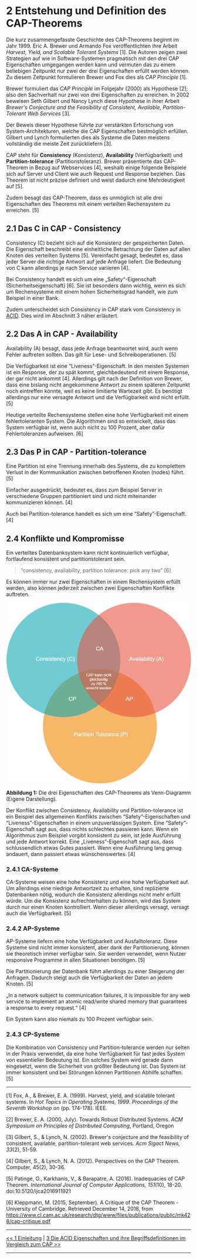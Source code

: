 
# 2 Entstehung und Definition des CAP-Theorems

Die kurz zusammengefasste Geschichte des CAP-Theorems beginnt im Jahr 1999. Eric A. Brewer und Armando Fox veröffentlichten ihre Arbeit
*Harvest, Yield, and Scalable Tolerant Systems* [1]. Die Autoren zeigen zwei Strategien auf wie in Software-Systemen pragmatisch mit den drei CAP Eigenschaften umgegangen werden kann und vermuten das zu einem beliebigen Zeitpunkt nur zwei der drei Eigenschaften erfüllt werden können. Zu diesem Zeitpunkt formulieren Brewer und Fox dies als *CAP Principle* [1].

Brewer formuliert das *CAP Principle* im Folgejahr (2000) als Hypothese [2]; also den Sachverhalt nur zwei von drei Eigenschaften zu erreichen. In 2002 beweisen Seth Gilbert und Nancy Lynch diese Hypothese in ihrer Arbeit *Brewer's Conjecture and the Feasibility of Consistent, Available, Partition-Tolerant Web Services* [3].

Der Beweis dieser Hypothese führte zur verstärkten Erforschung von System-Architekturen, welche die CAP Eigenschaften bestmöglich erfüllen. Gilbert und Lynch formulierten dies als Systeme die Daten meistens vollständig die meiste Zeit zurückliefern [3].

CAP steht für **Consistency** (Konsistenz), **Availability** (Verfügbarkeit) und **Partition-tolerance** (Partitionstoleranz). Brewer präsentierte das CAP-Theorem in Bezug auf Webservices [4], weshalb einige folgende Beispiele sich auf Server und Client wie auch Request und Response beziehen. Das Theorem ist nicht präzise definiert und weist dadurch eine Mehrdeutigkeit auf [5].

Zudem besagt das CAP-Theorem, dass es unmöglich ist alle drei Eigenschaften des Theorems mit einem verteilten Rechensystem zu erreichen. [5]

## 2.1 Das C in CAP - Consistency

Consistency \(C\) bezieht sich auf die Konsistenz der gespeicherten Daten. Die Eigenschaft beschreibt eine einheitliche Betrachtung der Daten auf allen Knoten des verteilten Systems [5]. Vereinfacht gesagt, bedeutet es, dass jeder Server die richtige Antwort auf jede Anfrage liefert. Die Bedeutung von C kann allerdings je nach Service variieren [4].

Bei Consistency handelt es sich um eine „Safety“-Eigenschaft
 (Sicherheitseigenschaft) [6]. Sie ist besonders dann wichtig, wenn es sich um Rechensysteme mit einem hohen Sicherheitsgrad handelt, wie zum Beispiel in einer Bank.

Zudem unterscheidet sich Consistency in CAP stark vom Consistency in [ACID](3_Unterschiede_zu_ACID.md). Dies wird im Abschnitt 3 näher erläutert.

## 2.2 Das A in CAP - Availability

Availability (A) besagt, dass jede Anfrage beantwortet wird, auch wenn Fehler auftreten sollten. Das gilt für Lese- und Schreiboperationen. [5]

Die Verfügbarkeit ist eine “Liveness”-Eigenschaft. In den meisten Systemen ist ein Response, der zu spät kommt, gleichbedeutend mit einem Response, der gar nicht ankommt [4]. Allerdings gilt nach der Definition von Brewer, dass eine bislang nicht angekommene Antwort zu einem späteren Zeitpunkt noch eintreffen könnte, weil es keine limitierte Wartezeit gibt. Es benötigt allerdings nur eine versagte Antwort und die Verfügbarkeit wird nicht erfüllt. [5]

Heutige verteilte Rechensysteme stellen eine hohe Verfügbarkeit mit einem fehlertoleranten System. Die Algorithmen sind so entwickelt, dass das System verfügbar ist, wenn auch nicht zu 100 Prozent, aber dafür Fehlertoleranzen aufweisen. [6]

## 2.3 Das P in CAP - Partition-tolerance

Eine Partition ist eine Trennung innerhalb des Systems, die zu komplettem Verlust in der Kommunikation zwischen betroffenen Knoten (nodes) führt. [5]

Einfacher ausgedrückt, bedeutet es, dass zum Beispiel Server in verschiedene Gruppen partitioniert sind und nicht miteinander kommunizieren können. [4]

Auch bei Partition-tolerance handelt es sich um eine “Safety”-Eigenschaft. [4]

## 2.4 Konflikte und Kompromisse

Ein verteiltes Datenbanksystem kann nicht kontinuierlich verfügbar, fortlaufend konsistent und partitionstolerant sein.

> “consistency, availability, partition tolerance: pick any two” [6]

Es können immer nur zwei Eigenschaften in einem Rechensystem erfüllt werden, also können jederzeit zwischen zwei Eigenschaften Konflikte auftreten.

![Das CAP-Theorem](media/cap-diagram.png)

**Abbildung 1:** Die drei Eigenschaften des CAP-Theorems als Venn-Diagramm (Eigene Darstellung).

Der Konflikt zwischen Consistency, Availability und Partition-tolerance ist ein Beispiel des allgemeinen Konflikts zwischen “Safety”-Eigenschaften und “Liveness”-Eigenschaften in einem unzuverlässigen System. Eine “Safety”-Eigenschaft sagt aus, dass nichts schlechtes passieren kann. Wenn ein Algorithmus zum Beispiel vorgibt konsistent zu sein, ist jede Ausführung und jede Antwort korrekt. Eine „Liveness“-Eigenschaft sagt aus, dass schlussendlich etwas Gutes passiert. Wenn eine Ausführung lang genug andauert, dann passiert etwas wünschenswertes. [4]

### 2.4.1 CA-Systeme
CA-Systeme weisen eine hohe Konsistenz und eine hohe Verfügbarkeit auf. Um allerdings eine niedrige Antwortzeit zu erhalten, sind replizierte Datenbanken nötig, wodurch die Konsistenz allerdings nicht mehr erfüllt würde. Um die Konsistenz aufrechterhalten zu können, wird das System durch nur einen Knoten kontrolliert. Wenn dieser allerdings versagt, versagt auch die Verfügbarkeit. [5]
  
### 2.4.2 AP-Systeme
AP-Systeme liefern eine hohe Verfügbarkeit und Ausfalltoleranz. Diese Systeme sind nicht immer konsistent, aber dank der Partitionierung, können sie theoretisch immer verfügbar sein. Sie werden verwendet, wenn Nutzer responsive Programme in allen Situationen benötigen. [5]

Die Partitionierung der Datenbank führt allerdings zu einer Steigerung der Anfragen. Dadurch steigt auch die Verfügbarkeit der Daten an jedem Knoten. [5]

„In a network subject to communication failures, it is impossible for any web service to implement an atomic read/write shared memory that guarantees a response to every request.“ [4]

Ein System kann also niemals zu 100 Prozent verfügbar sein.

### 2.4.3 CP-Systeme

Die Kombination von Consistency und Partition-tolerance werden nur selten in der Praxis verwendet, da eine hohe Verfügbarkeit für fast jedes System von essentieller Bedeutung ist. Ein solches System wird gerade dann eingesetzt, wenn die Sicherheit von größter Bedeutung ist. Das System ist immer konsistent und bei Störungen können Partitionen Abhilfe schaffen. [5]

***
[1] Fox, A., & Brewer, E. A. (1999). Harvest, yield, and scalable tolerant systems. In *Hot Topics in Operating Systems, 1999*. *Proceedings of the Seventh Workshop on* (pp. 174-178). IEEE.

[2] Brewer, E. A. (2000, July). Towards Robust Distributed Systems. *ACM Symposium on Principles of Distributed Computing*, Portland, Oregon

[3] Gilbert, S., & Lynch, N. (2002). Brewer's conjecture and the feasibility of consistent, available, partition-tolerant web services. *Acm Sigact News, 33*(2), 51-59.

[4] Gilbert, S., & Lynch, N. A. (2012). Perspectives on the CAP Theorem. Computer, 45(2), 30-36.

[5] Patinge, O., Karkhanis, V., & Barapatre, A. (2016). Inadequacies of CAP Theorem. _International Journal of Computer Applications,_ _151_(10), 18-20. doi:10.5120/ijca2016911921

[6] Kleppmann, M. (2015, September). A Critique of the CAP Theorem - University of Cambridge. Retrieved December 14, 2018, from https://www.cl.cam.ac.uk/research/dtg/www/files/publications/public/mk428/cap-critique.pdf

***

[<< 1 Einleitung](1_Einleitung.md) | [3 Die ACID Eigenschaften und ihre Begriffsdefinitionen im Vergleich zum CAP >>](3_Die_ACID_Eigenschaften_und_ihre_Begriffsdefinitionen_im_Vergleich_zum_CAP.md)

***
